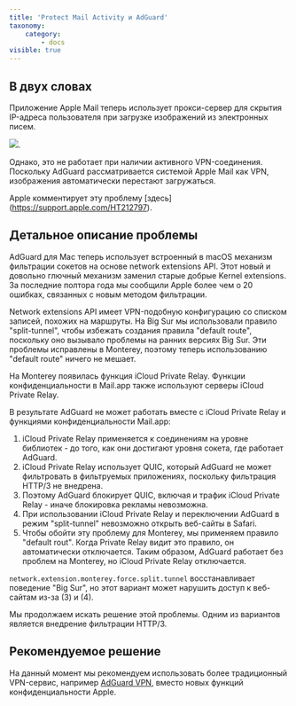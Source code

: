 ```yaml
---
title: 'Protect Mail Activity и AdGuard'
taxonomy:
    category:
        - docs
visible: true
---
```


## В двух словах

Приложение Apple Mail теперь использует прокси-сервер для скрытия IP-адреса пользователя при загрузке изображений из электронных писем.

<img src="https://cdn.adguard.com/public/Adguard/kb/MAC/mac_protectMailActivity.png">. 

Однако, это не работает при наличии активного VPN-соединения. Поскольку AdGuard рассматривается системой Apple Mail как VPN, изображения автоматически перестают загружаться.

Apple комментирует эту проблему [здесь] (https://support.apple.com/HT212797).


## Детальное описание проблемы

AdGuard для Mac теперь использует встроенный в macOS механизм фильтрации сокетов на основе network extensions API. Этот новый и довольно глючный механизм заменил старые добрые Kernel extensions. За последние полтора года мы сообщили Apple более чем о 20 ошибках, связанных с новым методом фильтрации.

Network extensions API имеет VPN-подобную конфигурацию со списком записей, похожих на маршруты.
На Big Sur мы использовали правило "split-tunnel", чтобы избежать создания правила "default route", поскольку оно вызывало проблемы на ранних версиях Big Sur. Эти проблемы исправлены в Monterey, поэтому теперь использованию "default route" ничего не мешает.

На Monterey появилась функция iCloud Private Relay. Функции конфиденциальности в Mail.app также используют серверы iCloud Private Relay.

В результате AdGuard не может работать вместе с iCloud Private Relay и функциями конфиденциальности Mail.app:
1. iCloud Private Relay применяется к соединениям на уровне библиотек - до того, как они достигают уровня сокета, где работает AdGuard.
2. iCloud Private Relay использует QUIC, который AdGuard не может фильтровать в фильтруемых приложениях, поскольку фильтрация HTTP/3 не внедрена.
3. Поэтому AdGuard блокирует QUIC, включая и трафик iCloud Private Relay - иначе блокировка рекламы невозможна.
4. При использовании iCloud Private Relay и переключении AdGuard в режим "split-tunnel" невозможно открыть веб-сайты в Safari. 
5. Чтобы обойти эту проблему для Monterey, мы применяем правило "default rout". Когда Private Relay видит это правило, он автоматически отключается.
Таким образом, AdGuard работает без проблем на Monterey, но iCloud Private Relay отключается.

``network.extension.monterey.force.split.tunnel`` восстанавливает поведение "Big Sur", но этот вариант может нарушить доступ к веб-сайтам из-за (3) и (4).

Мы продолжаем искать решение этой проблемы. Одним из вариантов является внедрение фильтрации HTTP/3.

## Рекомендуемое решение

На данный момент мы рекомендуем использовать более традиционный VPN-сервис, например [AdGuard VPN](https://adguard-vpn.com/), вместо новых функций конфиденциальности Apple.
